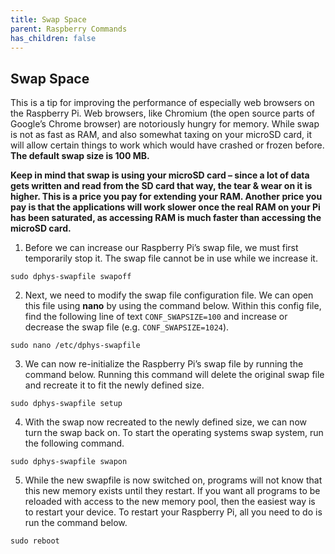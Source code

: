 ```yaml
---
title: Swap Space
parent: Raspberry Commands
has_children: false
---
```


## Swap Space
This is a tip for improving the performance of especially web browsers on the Raspberry Pi. Web browsers, like Chromium (the open source parts of Google’s Chrome browser) are notoriously hungry for memory. While swap is not as fast as RAM, and also somewhat taxing on your microSD card, it will allow certain things to work which would have crashed or frozen before. **The default swap size is 100 MB.**

**Keep in mind that swap is using your microSD card – since a lot of data gets written and read from the SD card that way, the tear & wear on it is higher. This is a price you pay for extending your RAM. Another price you pay is that the applications will work slower once the real RAM on your Pi has been saturated, as accessing RAM is much faster than accessing the microSD card.**

1. Before we can increase our Raspberry Pi’s swap file, we must first temporarily stop it. The swap file cannot be in use while we increase it.

`sudo dphys-swapfile swapoff`

2. Next, we need to modify the swap file configuration file. We can open this file using **nano** by using the command below. Within this config file, find the following line of text `CONF_SWAPSIZE=100` and increase or decrease the swap file (e.g. `CONF_SWAPSIZE=1024`).

`sudo nano /etc/dphys-swapfile`

3. We can now re-initialize the Raspberry Pi’s swap file by running the command below. Running this command will delete the original swap file and recreate it to fit the newly defined size.

`sudo dphys-swapfile setup`

4. With the swap now recreated to the newly defined size, we can now turn the swap back on. To start the operating systems swap system, run the following command.

`sudo dphys-swapfile swapon`

5. While the new swapfile is now switched on, programs will not know that this new memory exists until they restart.  If you want all programs to be reloaded with access to the new memory pool, then the easiest way is to restart your device. To restart your Raspberry Pi, all you need to do is run the command below.

`sudo reboot`